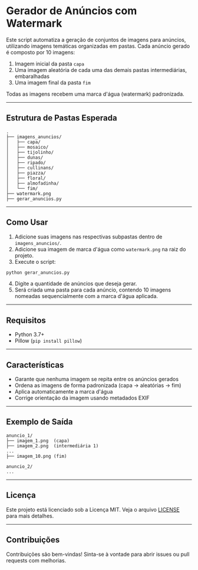 # Gerador de Anúncios com Watermark

Este script automatiza a geração de conjuntos de imagens para anúncios, utilizando imagens temáticas organizadas em pastas. Cada anúncio gerado é composto por 10 imagens:

1. Imagem inicial da pasta `capa`
2. Uma imagem aleatória de cada uma das demais pastas intermediárias, embaralhadas
3. Uma imagem final da pasta `fim`

Todas as imagens recebem uma marca d'água (watermark) padronizada.

---

## Estrutura de Pastas Esperada

```
.
├── imagens_anuncios/
│   ├── capa/
│   ├── mosaico/
│   ├── tijolinho/
│   ├── dunas/
│   ├── ripado/
│   ├── cullinans/
│   ├── piazza/
│   ├── floral/
│   ├── almofadinha/
│   └── fim/
├── watermark.png
├── gerar_anuncios.py
```

---

## Como Usar

1. Adicione suas imagens nas respectivas subpastas dentro de `imagens_anuncios/`.
2. Adicione sua imagem de marca d'água como `watermark.png` na raiz do projeto.
3. Execute o script:

```bash
python gerar_anuncios.py
```

4. Digite a quantidade de anúncios que deseja gerar.
5. Será criada uma pasta para cada anúncio, contendo 10 imagens nomeadas sequencialmente com a marca d'água aplicada.

---

## Requisitos

* Python 3.7+
* Pillow (`pip install pillow`)

---

## Características

* Garante que nenhuma imagem se repita entre os anúncios gerados
* Ordena as imagens de forma padronizada (capa -> aleatórias -> fim)
* Aplica automaticamente a marca d'água
* Corrige orientação da imagem usando metadados EXIF

---

## Exemplo de Saída

```
anuncio_1/
├── imagem_1.png  (capa)
├── imagem_2.png  (intermediária 1)
...
├── imagem_10.png (fim)

anuncio_2/
...
```

---

## Licença

Este projeto está licenciado sob a Licença MIT. Veja o arquivo [LICENSE](LICENSE) para mais detalhes.

---

## Contribuições

Contribuições são bem-vindas! Sinta-se à vontade para abrir issues ou pull requests com melhorias.
